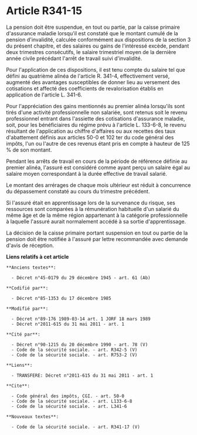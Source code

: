 # Article R341-15

La pension doit être suspendue, en tout ou partie, par la caisse primaire d'assurance maladie lorsqu'il est constaté que le
montant cumulé de la pension d'invalidité, calculée conformément aux dispositions de la section 3 du présent chapitre, et des
salaires ou gains de l'intéressé excède, pendant deux trimestres consécutifs, le salaire trimestriel moyen de la dernière
année civile précédant l'arrêt de travail suivi d'invalidité. 

Pour l'application de ces dispositions, il est tenu compte du salaire tel que défini au quatrième alinéa de l'article R.
341-4, effectivement versé, augmenté des avantages susceptibles de donner lieu au versement des cotisations et affecté des
coefficients de revalorisation établis en application de l'article L. 341-6. 

Pour l'appréciation des gains mentionnés au premier alinéa lorsqu'ils sont tirés d'une activité professionnelle non salariée,
sont retenus soit le revenu professionnel entrant dans l'assiette des cotisations d'assurance maladie, soit, pour les
bénéficiaires du régime prévu à l'article L. 133-6-8, le revenu résultant de l'application au chiffre d'affaires ou aux
recettes des taux d'abattement définis aux articles 50-0 et 102 ter du code général des impôts, l'un ou l'autre de ces
revenus étant pris en compte à hauteur de 125 % de son montant. 

Pendant les arrêts de travail en cours de la période de référence définie au premier alinéa, l'assuré est considéré comme
ayant perçu un salaire égal au salaire moyen correspondant à la durée effective de travail salarié. 

Le montant des arrérages de chaque mois ultérieur est réduit à concurrence du dépassement constaté au cours du trimestre
précédent. 

Si l'assuré était en apprentissage lors de la survenance du risque, ses ressources sont comparées à la rémunération
habituelle d'un salarié du même âge et de la même région appartenant à la catégorie professionnelle à laquelle l'assuré
aurait normalement accédé à sa sortie d'apprentissage. 

La décision de la caisse primaire portant suspension en tout ou partie de la pension doit être notifiée à l'assuré par lettre
recommandée avec demande d'avis de réception.

**Liens relatifs à cet article**

	**Anciens textes**:

	  - Décret n°45-0179 du 29 décembre 1945 - art. 61 (Ab)

	**Codifié par**:

	  - Décret n°85-1353 du 17 décembre 1985

	**Modifié par**:

	  - Décret n°89-176 1989-03-14 art. 1 JORF 18 mars 1989
	  - Décret n°2011-615 du 31 mai 2011 - art. 1

	**Cité par**:

	  - Décret n°90-1215 du 20 décembre 1990 - art. 78 (V)
	  - Code de la sécurité sociale. - art. R342-5 (V)
	  - Code de la sécurité sociale. - art. R753-2 (V)

	**Liens**:

	  - TRANSFERE: Décret n°2011-615 du 31 mai 2011 - art. 1

	**Cite**:

	  - Code général des impôts, CGI. - art. 50-0
	  - Code de la sécurité sociale. - art. L133-6-8
	  - Code de la sécurité sociale. - art. L341-6

	**Nouveaux textes**:

	  - Code de la sécurité sociale. - art. R341-17 (V)
